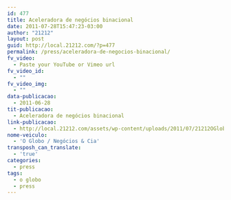 ```yaml
---
id: 477
title: Aceleradora de negócios binacional
date: 2011-07-28T15:47:23-03:00
author: "21212"
layout: post
guid: http://local.21212.com/?p=477
permalink: /press/aceleradora-de-negocios-binacional/
fv_video:
  - Paste your YouTube or Vimeo url
fv_video_id:
  - ""
fv_video_img:
  - ""
data-publicacao:
  - 2011-06-28
tit-publicacao:
  - Aceleradora de negócios binacional
link-publicacao:
  - http://local.21212.com/assets/wp-content/uploads/2011/07/21212OGlobo.jpg
nome-veiculo:
  - 'O Globo / Negócios & Cia'
transposh_can_translate:
  - 'true'
categories:
  - press
tags:
  - o globo
  - press
---
```

